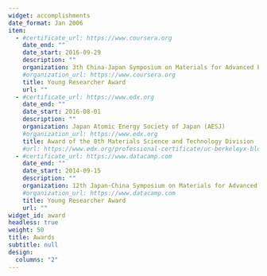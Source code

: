 ```yaml
---
widget: accomplishments
date_format: Jan 2006
item:
  - #certificate_url: https://www.coursera.org
    date_end: ""
    date_start: 2016-09-29
    description: ""
    organization: 3th China-Japan Symposium on Materials for Advanced Energy Systems and Fission & Fusion Engineering
    #organization_url: https://www.coursera.org
    title: Young Researcher Award
    url: ""
  - #certificate_url: https://www.edx.org
    date_end: ""
    date_start: 2016-08-01
    description: ""
    organization: Japan Atomic Energy Society of Japan (AESJ)
    #organization_url: https://www.edx.org
    title: Award of the 8th Materials Science and Technology Division
    #url: https://www.edx.org/professional-certificate/uc-berkeleyx-blockchain-fundamentals
  - #certificate_url: https://www.datacamp.com
    date_end: ""
    date_start: 2014-09-15
    description: ""
    organization: 12th Japan-China Symposium on Materials for Advanced Energy Systems and Fission & Fusion Engineering
    #organization_url: https://www.datacamp.com
    title: Young Researcher Award
    url: ""
widget_id: award
headless: true
weight: 50
title: Awards
subtitle: null
design:
  columns: "2"
---
```

